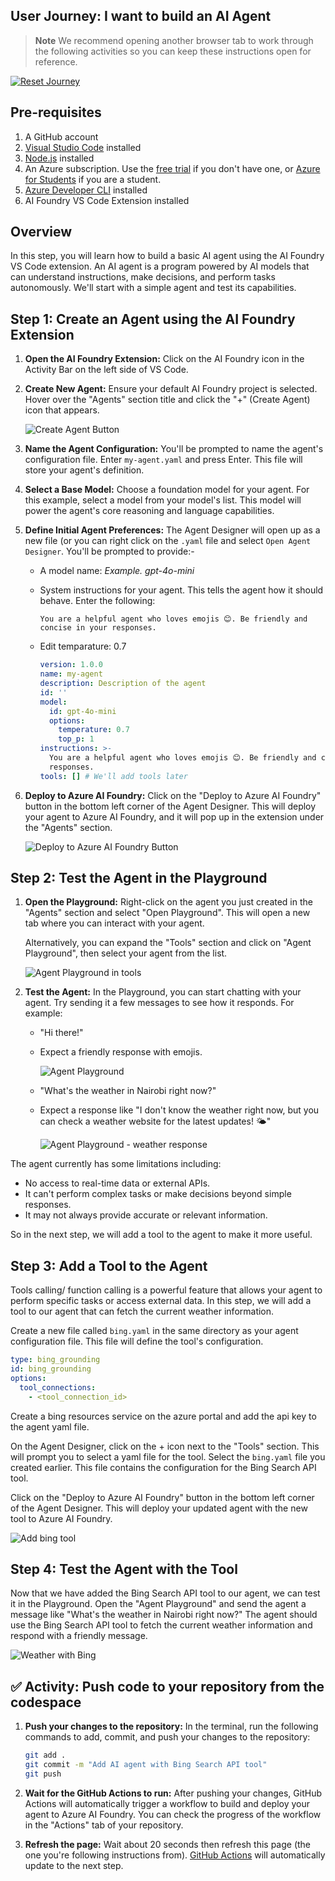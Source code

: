 

## User Journey: I want to build an AI Agent

> **Note**
> We recommend opening another browser tab to work through the following activities so you can keep these instructions open for reference.

[![Reset Journey](https://img.shields.io/badge/Reset--Journey-ff3860?logo=github)](/issues/new?title=Reset+Journey&labels=reset-journey&body=🔄+I+want+to+reset+my+AI+learning+journey+and+start+from+the+beginning.)

## Pre-requisites
1. A GitHub account
2. [Visual Studio Code](https://code.visualstudio.com/) installed
3. [Node.js](https://nodejs.org/en) installed
4. An Azure subscription. Use the [free trial](https://azure.microsoft.com/free/) if you don't have one, or [Azure for Students](https://azure.microsoft.com/free/students/) if you are a student.
5. [Azure Developer CLI](https://learn.microsoft.com/en-us/azure/developer/azure-developer-cli/install-azd?tabs=winget-windows%2Cbrew-mac%2Cscript-linux&pivots=os-windows) installed
6. AI Foundry VS Code Extension installed

## Overview

In this step, you will learn how to build a basic AI agent using the AI Foundry VS Code extension. An AI agent is a program powered by AI models that can understand instructions, make decisions, and perform tasks autonomously. We'll start with a simple agent and test its capabilities.

## Step 1: Create an Agent using the AI Foundry Extension

1.  **Open the AI Foundry Extension:** Click on the AI Foundry icon in the Activity Bar on the left side of VS Code.
2.  **Create New Agent:** Ensure your default AI Foundry project is selected. Hover over the "Agents" section title and click the "+" (Create Agent) icon that appears.

    ![Create Agent Button](https://github.com/juliamuiruri4/JS-Journey-to-AI-Foundry/blob/assets/js-ai-journey-assets/create-agent.png?raw=true)

4.  **Name the Agent Configuration:** You'll be prompted to name the agent's configuration file. Enter `my-agent.yaml` and press Enter. This file will store your agent's definition.
5.  **Select a Base Model:** Choose a foundation model for your agent. For this example, select a model from your model's list. This model will power the agent's core reasoning and language capabilities.
6.  **Define Initial Agent Preferences:** The Agent Designer will open up as a new file (or you can right click on the `.yaml` file and select `Open Agent Designer`. You'll be prompted to provide:-
    - A model name: _Example. gpt-4o-mini_
    - System instructions for your agent. This tells the agent how it should behave. Enter the following:

      ```
      You are a helpful agent who loves emojis 😊. Be friendly and concise in your responses.
      ```
    - Edit temparature: 0.7 
      ````yaml
      version: 1.0.0
      name: my-agent
      description: Description of the agent
      id: ''
      model:
        id: gpt-4o-mini
        options:
          temperature: 0.7
          top_p: 1
      instructions: >-
        You are a helpful agent who loves emojis 😊. Be friendly and concise in your
        responses.
      tools: [] # We'll add tools later
      ````
7.  **Deploy to Azure AI Foundry:** Click on the "Deploy to Azure AI Foundry" button in the bottom left corner of the Agent Designer. This will deploy your agent to Azure AI Foundry, and it will pop up in the extension under the "Agents" section.

    ![Deploy to Azure AI Foundry Button](https://github.com/juliamuiruri4/JS-Journey-to-AI-Foundry/blob/assets/js-ai-journey-assets/deploy-to-ai-foundry.png?raw=true)

## Step 2: Test the Agent in the Playground
1.  **Open the Playground:** Right-click on the agent you just created in the "Agents" section and select "Open Playground". This will open a new tab where you can interact with your agent. 

    Alternatively, you can expand the "Tools" section and click on "Agent Playground", then select your agent from the list.

    ![Agent Playground in tools](https://github.com/juliamuiruri4/JS-Journey-to-AI-Foundry/blob/assets/js-ai-journey-assets/agent-playground-in-tools.png?raw=true)

2.  **Test the Agent:** In the Playground, you can start chatting with your agent. Try sending it a few messages to see how it responds. For example:
    - "Hi there!" 
    - Expect a friendly response with emojis.

      ![Agent Playground](https://github.com/juliamuiruri4/JS-Journey-to-AI-Foundry/blob/assets/js-ai-journey-assets/agent-playground.png?raw=true)

    - "What's the weather in Nairobi right now?"
    - Expect a response like "I don't know the weather right now, but you can check a weather website for the latest updates! 🌤️"

      ![Agent Playground - weather response](https://github.com/juliamuiruri4/JS-Journey-to-AI-Foundry/blob/assets/js-ai-journey-assets/agent-weather-response.png?raw=true)

The agent currently has some limitations including:
- No access to real-time data or external APIs.
- It can't perform complex tasks or make decisions beyond simple responses.
- It may not always provide accurate or relevant information.

So in the next step, we will add a tool to the agent to make it more useful.

## Step 3: Add a Tool to the Agent

Tools calling/ function calling is a powerful feature that allows your agent to perform specific tasks or access external data. In this step, we will add a tool to our agent that can fetch the current weather information.

Create a new file called `bing.yaml` in the same directory as your agent configuration file. This file will define the tool's configuration.

```yaml
type: bing_grounding
id: bing_grounding
options:
  tool_connections:
    - <tool_connection_id>
```

Create a bing resources service on the azure portal and add the api key to the agent yaml file. 

On the Agent Designer, click on the + icon next to the "Tools" section. This will prompt you to select a yaml file for the tool. Select the `bing.yaml` file you created earlier. This file contains the configuration for the Bing Search API tool.

Click on the "Deploy to Azure AI Foundry" button in the bottom left corner of the Agent Designer. This will deploy your updated agent with the new tool to Azure AI Foundry.

![Add bing tool](https://github.com/juliamuiruri4/JS-Journey-to-AI-Foundry/blob/assets/js-ai-journey-assets/add-bing-tool.png?raw=true)

## Step 4: Test the Agent with the Tool

Now that we have added the Bing Search API tool to our agent, we can test it in the Playground. Open the "Agent Playground" and send the agent a message like "What's the weather in Nairobi right now?" The agent should use the Bing Search API tool to fetch the current weather information and respond with a friendly message.

![Weather with Bing](https://github.com/juliamuiruri4/JS-Journey-to-AI-Foundry/blob/assets/js-ai-journey-assets/weather%20-with-bing.png?raw=true)


## ✅ Activity: Push code to your repository from the codespace

1.  **Push your changes to the repository:** In the terminal, run the following commands to add, commit, and push your changes to the repository:

    ```bash
    git add .
    git commit -m "Add AI agent with Bing Search API tool"
    git push
    ```
2.  **Wait for the GitHub Actions to run:** After pushing your changes, GitHub Actions will automatically trigger a workflow to build and deploy your agent to Azure AI Foundry. You can check the progress of the workflow in the "Actions" tab of your repository.
3.  **Refresh the page:** Wait about 20 seconds then refresh this page (the one you're following instructions from). [GitHub Actions](https://docs.github.com/en/actions) will automatically update to the next step.

